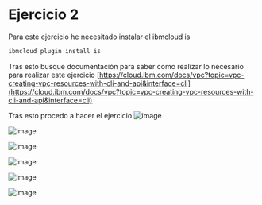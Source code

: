 # Ejercicio 2
Para este ejercicio he necesitado instalar el ibmcloud is

```sh
ibmcloud plugin install is
```

Tras esto busque documentación para saber como realizar lo necesario para realizar este ejercicio
[https://cloud.ibm.com/docs/vpc?topic=vpc-creating-vpc-resources-with-cli-and-api&interface=cli](https://cloud.ibm.com/docs/vpc?topic=vpc-creating-vpc-resources-with-cli-and-api&interface=cli)

Tras esto procedo a hacer el ejercicio
![image](https://github.com/user-attachments/assets/0da8ddfd-9911-4551-9a8a-1cb249d8f044)


![image](https://github.com/user-attachments/assets/db8e2501-2526-425f-a1f5-bb2a71b2be2c)


![image](https://github.com/user-attachments/assets/b8a9695c-b1f6-4167-a621-41d80f2c2f06)


![image](https://github.com/user-attachments/assets/fc074485-9881-4c4a-ba66-9bbbe4e40ecc)



![image](https://github.com/user-attachments/assets/71faed86-8dba-4f4e-bbbe-60bbbb6a7641)



![image](https://github.com/user-attachments/assets/24377837-11af-47dc-bddc-16731a8ab847)
